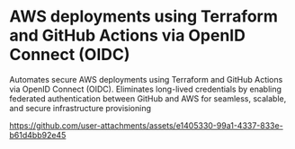 # AWS deployments using Terraform and GitHub Actions via OpenID Connect (OIDC)

Automates secure AWS deployments using Terraform and GitHub Actions via OpenID Connect (OIDC). Eliminates long-lived credentials by enabling federated authentication between GitHub and AWS for seamless, scalable, and secure infrastructure provisioning




https://github.com/user-attachments/assets/e1405330-99a1-4337-833e-b61d4bb92e45

